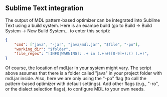 ## Sublime Text integration

The output of MDL pattern-based optimizer can be integrated into Sublime Text using a build system. Here is an exampe build (go to Build -> Build System -> New Build System... to enter this script):

```json
{
	"cmd": ["java", "-jar", "java/mdl.jar", "$file", "-po"],
	"working_dir": "$folder",
	"file_regex": "[INFO|WARNING]: .+ in (.+)#([0-9]+):() (.+)",
}
```

Of course, the location of mdl.jar in your system might vary. The script above assumes that there is a folder called "java" in your project folder with mdl.jar inside. Also, here we are only using the "-po" flag (to call the pattern-based optimizer with default settings). Add other flags (e.g., "-ro", or the dialect selection flags), to configure MDL to your own needs.
